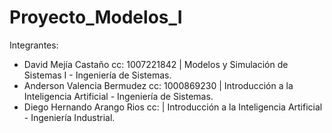 # Proyecto_Modelos_I
Integrantes:
- David Mejía Castaño cc: 1007221842 | Modelos y Simulación de Sistemas I - Ingeniería de Sistemas.
- Anderson Valencia Bermudez cc: 1000869230 | Introducción a la Inteligencia Artificial - Ingeniería de Sistemas.
- Diego Hernando Arango Rios cc: | Introducción a la Inteligencia Artificial - Ingeniería Industrial.
  
